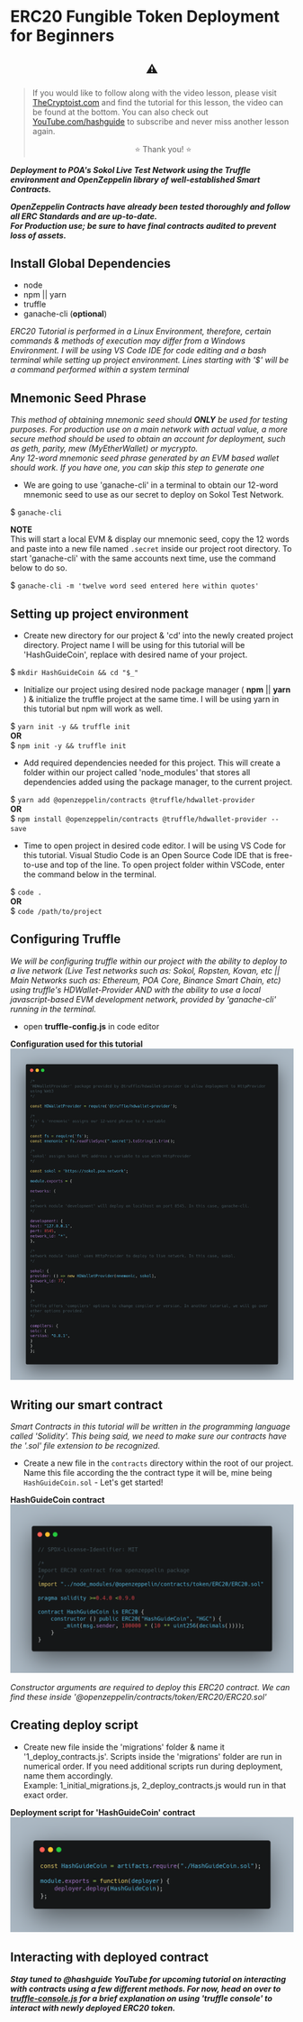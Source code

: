 # ERC20 Fungible Token Deployment for Beginners
## <p align="center">:warning:</p>
> If you would like to follow along with the video lesson, please visit [TheCryptoist.com](https://www.thecryptoist.com/) and find the tutorial for this lesson, the video can be found at the bottom. You can also check out [YouTube.com/hashguide](https://www.YouTube.com/hashguide/) to subscribe and never miss another lesson again. <p align="center">:star: Thank you! :star:</p>

_**Deployment to POA's Sokol Live Test Network using the Truffle environment and OpenZeppelin library of well-established Smart Contracts.**_

_**OpenZeppelin Contracts have already been tested thoroughly and follow all ERC Standards and are up-to-date.**_\
_**For Production use; be sure to have final contracts audited to prevent loss of assets.**_

## Install Global Dependencies

- node
- npm || yarn
- truffle
- ganache-cli (**optional**)

_ERC20 Tutorial is performed in a Linux Environment, therefore, certain commands & methods of execution may differ from a Windows Environment. I will be using VS Code IDE for code editing and a bash terminal while setting up project environment. Lines starting with '$' will be a command performed within a system terminal_

## Mnemonic Seed Phrase
_This method of obtaining mnemonic seed should **ONLY** be used for testing purposes. For production use on a main network with actual value, a more secure method should be used to obtain an account for deployment, such as geth, parity, mew (MyEtherWallet) or mycrypto._\
_Any 12-word mnemonic seed phrase generated by an EVM based wallet should work. If you have one, you can skip this step to generate one_

-  We are going to use 'ganache-cli' in a terminal to obtain our 12-word mnemonic seed to use as our secret to deploy on Sokol Test Network.
   
$ `ganache-cli`

**NOTE**\
This will start a local EVM & display our mnemonic seed, copy the 12 words and paste into a new file named `.secret` inside our project root directory. To start 'ganache-cli' with the same accounts next time, use the command below to do so.

$ `ganache-cli -m 'twelve word seed entered here within quotes'`

## Setting up project environment

-  Create new directory for our project & 'cd' into the newly created project directory. Project name I will be using for this tutorial will be 'HashGuideCoin', replace with desired name of your project.
   
$ `mkdir HashGuideCoin && cd "$_"`

-  Initialize our project using desired node package manager ( **npm** || **yarn** ) & initialize the truffle project at the same time. I will be using yarn in this tutorial but npm will work as well.
   
$ `yarn init -y && truffle init`\
**OR**\
$ `npm init -y && truffle init`

-  Add required dependencies needed for this project. This will create a folder within our project called 'node_modules' that stores all dependencies added using the package manager, to the current project.
   
$ `yarn add @openzeppelin/contracts @truffle/hdwallet-provider`\
**OR**\
$ `npm install @openzeppelin/contracts @truffle/hdwallet-provider --save`

-  Time to open project in desired code editor. I will be using VS Code for this tutorial. Visual Studio Code is an Open Source Code IDE that is free-to-use and top of the line. To open project folder within VSCode, enter the command below in the terminal.
   
$ `code .`\
**OR**\
$ `code /path/to/project`

## Configuring Truffle
_We will be configuring truffle within our project with the ability to deploy to a live network (Live Test networks such as: Sokol, Ropsten, Kovan, etc || Main Networks such as: Ethereum, POA Core, Binance Smart Chain, etc) using truffle's HDWallet-Provider AND with the ability to use a local javascript-based EVM development network, provided by 'ganache-cli' running in the terminal._
-  open **truffle-config.js** in code editor

**Configuration used for this tutorial**\
![Image of truffle's configuration to deploy HashGuideCoin on POA's Sokol Test Network](https://github.com/hashguide/erc20-tutorial/blob/master/code-images/truffle-config.js.png?raw=true)

## Writing our smart contract
_Smart Contracts in this tutorial will be written in the programming language called 'Solidity'. This being said, we need to make sure our contracts have the '.sol' file extension to be recognized._

-  Create a new file in the `contracts` directory within the root of our project. Name this file according the the contract type it will be, mine being `HashGuideCoin.sol` - Let's get started!

**HashGuideCoin contract**\
![Image of code for HashGuideCoin contract to deploy ERC20 Token to POA's Sokol Test Network](https://github.com/hashguide/erc20-tutorial/blob/master/code-images/HashGuideCoin.sol.png?raw=true)

_Constructor arguments are required to deploy this ERC20 contract. We can find these inside '@openzeppelin/contracts/token/ERC20/ERC20.sol'_

## Creating deploy script
- Create new file inside the 'migrations' folder & name it '1_deploy_contracts.js'. Scripts inside the 'migrations' folder are run in numerical order. If you need additional scripts run during deployment, name them accordingly.\
Example: 1_initial_migrations.js, 2_deploy_contracts.js would run in that exact order.

**Deployment script for 'HashGuideCoin' contract**
![Image of code for deployment scripts to deploy HashGuideCoin ERC20 token to POA's Sokol Test Network](https://github.com/hashguide/erc20-tutorial/blob/master/code-images/1_deploy_contracts.js.png?raw=true)

## Interacting with deployed contract

_**Stay tuned to @hashguide YouTube for upcoming tutorial on interacting with contracts using a few different methods. For now, head on over to [truffle-console.js](https://github.com/hashguide/erc20-tutorial/blob/master/tutorial-notes/truffle-console.js) for a brief explanation on using 'truffle console' to interact with newly deployed ERC20 token.**_
